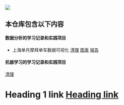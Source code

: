 ![](https://image-1256668828.cos.ap-shanghai.myqcloud.com/data_01.png)

## 本仓库包含以下内容

#### 数据分析的学习记录和实践项目

* 上海单月摩拜单车数据可视化
[清理](https://github.com/NameZhangRan/Udacity/blob/master/Data_Analyst_Advanced/04/mobike_data_clear.ipynb)
[图表](https://public.tableau.com/profile/zhangran#!/vizhome/Mobike_Tableau_Story_V1_1/Story)
[报告](https://github.com/NameZhangRan/Udacity/blob/master/Data_Analyst_Advanced/04/Mobike_Tableau_Report.pdf)


#### 机器学习的学习记录和实践项目

[清理](https://github.com/NameZhangRan/Udacity/blob/master/Data_Analyst_Advanced/04/mobike_data_clear.ipynb "清理")

# Heading 1 link [Heading link](https://github.com/pandao/editor.md "Heading link")


